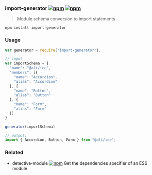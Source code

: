 ### import-generator [![npm](http://img.shields.io/npm/v/import-generator.svg)](https://npmjs.org/package/import-generator) [![npm](http://img.shields.io/npm/dm/import-generator.svg)](https://npmjs.org/package/import-generator)

> Module schema conversion to import statements

`npm install import-generator`

### Usage

```js
var generator = require('import-generator');

// input
var importSchema = {
  "name": "@ali/ice",
  "members": [{
    "name": "Accordion",
    "alias": "Accordion"
  }, {
    "name": "Button",
    "alias": "Button"
  }, {
    "name": "Form",
    "alias": "Form"
  }]
}

generator(importSchema)

// output:
import { Accordion, Button, Form } from "@ali/ice";
```

### Related

- detective-module [![npm](http://img.shields.io/npm/dm/detective-module.svg)](https://npmjs.org/package/detective-module) Get the dependencies specifier of an ES6 module